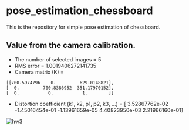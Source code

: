 # pose_estimation_chessboard
This is the repository for simple pose estimation of chessboard.  
  
## Value from the camera calibration.

* The number of selected images = 5
* RMS error = 1.0019406272141735
* Camera matrix (K) = 
```
[[700.5974796    0.         629.0148821],   
[  0.         700.8386952  351.17970152],  
[  0.           0.           1.        ]]  
```
* Distortion coefficient (k1, k2, p1, p2, k3, ...) = [ 3.52867762e-02 -1.45016454e-01 -1.13961659e-05  4.40823950e-03  2.21966160e-01]
  
  
![hw3](https://user-images.githubusercontent.com/82254758/235344552-c69c6a6a-4f76-4424-92e4-139977d08a47.png)
